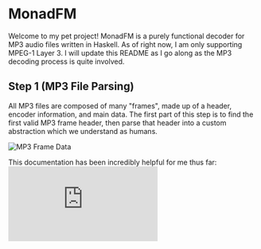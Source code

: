# MonadFM

Welcome to my pet project!
MonadFM is a purely functional decoder for MP3 audio files written in Haskell.
As of right now, I am only supporting MPEG-1 Layer 3.
I will update this README as I go along as the MP3 decoding process is quite involved.

## Step 1 (MP3 File Parsing)

All MP3 files are composed of many "frames", made up of a header, encoder information, and main data. 
The first part of this step is to find the first valid MP3 frame header, then parse that header into a custom abstraction which we understand as humans.

![MP3 Frame Data](https://upload.wikimedia.org/wikipedia/commons/thumb/d/d0/MP3filestructure.svg/2010px-MP3filestructure.svg.png)

This documentation has been incredibly helpful for me thus far:
![MP3 Frame Header Docs](https://www.datavoyage.com/mpgscript/mpeghdr.htm)
